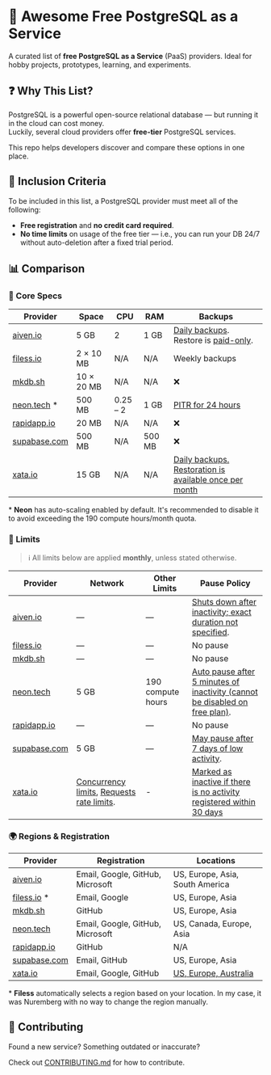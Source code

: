 # 🐘 Awesome Free PostgreSQL as a Service

A curated list of **free PostgreSQL as a Service** (PaaS) providers. Ideal for hobby projects, prototypes, learning, and experiments.

## ❓ Why This List?

PostgreSQL is a powerful open-source relational database — but running it in the cloud can cost money.  
Luckily, several cloud providers offer **free-tier** PostgreSQL services.

This repo helps developers discover and compare these options in one place.

## 📌 Inclusion Criteria

To be included in this list, a PostgreSQL provider must meet all of the following:

- **Free registration** and **no credit card required**.
- **No time limits** on usage of the free tier — i.e., you can run your DB 24/7 without auto-deletion after a fixed trial period.

## 📊 Comparison

### 🔧 Core Specs

| Provider                             | Space      | CPU      | RAM    | Backups                                                                                                                                                                                 |
| ------------------------------------ | ---------- | -------- | ------ | --------------------------------------------------------------------------------------------------------------------------------------------------------------------------------------- |
| [aiven.io](https://aiven.io)         | 5 GB       | 2        | 1 GB   | [Daily backups](https://aiven.io/docs/products/postgresql/concepts/pg-backups). Restore is [paid-only](https://aiven.io/community/forum/t/how-do-i-get-mysql-backup-in-free-tier/1127). |
| [filess.io](https://filess.io)       | 2 × 10 MB  | N/A      | N/A    | Weekly backups                                                                                                                                                                          |
| [mkdb.sh](https://www.mkdb.sh)       | 10 × 20 MB | N/A      | N/A    | ❌                                                                                                                                                                                       |
| [neon.tech](https://neon.tech) *     | 500 MB     | 0.25 – 2 | 1 GB   | [PITR for 24 hours](https://neon.tech/docs/manage/backups)                                                                                                                              |
| [rapidapp.io](https://rapidapp.io/)  | 20 MB      | N/A      | N/A    | ❌                                                                                                                                                                                       |
| [supabase.com](https://supabase.com) | 500 MB     | N/A      | 500 MB | ❌                                                                                                                                                                                       |
| [xata.io](https://xata.io/)          | 15 GB      | N/A      | N/A    | [Daily backups. Restoration is available once per month](https://xata.io/docs/concepts/pricing#daily-backups)                                                                          |

\* **Neon** has auto-scaling enabled by default. It's recommended to disable it to avoid exceeding the 190 compute hours/month quota.

### 🛑 Limits

> ℹ️ All limits below are applied **monthly**, unless stated otherwise.

| Provider                             | Network                                                                                                                                                  | Other Limits           | Pause Policy                                                                                                                                                                          |
| ------------------------------------ | -------------------------------------------------------------------------------------------------------------------------------------------------------- | ---------------------- | ------------------------------------------------------------------------------------------------------------------------------------------------------------------------------------- |
| [aiven.io](https://aiven.io)         | —                                                                                                                                                        | —                      | [Shuts down after inactivity; exact duration not specified](https://aiven.io/docs/platform/concepts/free-plan#free-plan-features-and-limitations).                                    |
| [filess.io](https://filess.io)       | —                                                                                                                                                        | —                      | No pause                                                                                                                                                                              |
| [mkdb.sh](https://www.mkdb.sh)       | —                                                                                                                                                        | —                      | No pause                                                                                                                                                                              |
| [neon.tech](https://neon.tech)       | 5 GB                                                                                                                                                     | 190 compute hours      | [Auto pause after 5 minutes of inactivity (cannot be disabled on free plan)](https://neon.tech/docs/guides/scale-to-zero-guide).                                                      |
| [rapidapp.io](https://rapidapp.io/)  | —                                                                                                                                                        | —                      | No pause                                                                                                                                                                              |
| [supabase.com](https://supabase.com) | 5 GB                                                                                                                                                     | —                      | [May pause after 7 days of low activity](https://supabase.com/docs/guides/deployment/going-into-prod#availability).                                                                   |
| [xata.io](https://xata.io/)          | [Concurrency limits](https://xata.io/docs/concepts/pricing#concurrency-limit), [Requests rate limits](https://xata.io/docs/concepts/pricing#rate-limit). | -                      | [Marked as inactive if there is no activity registered within 30 days](https://xata.io/docs/inactive-branches)                                                                        |

### 🌍 Regions & Registration

| Provider                             | Registration                     | Locations                                                                       |
| ------------------------------------ | -------------------------------- | ------------------------------------------------------------------------------- |
| [aiven.io](https://aiven.io)         | Email, Google, GitHub, Microsoft | US, Europe, Asia, South America                                                 |
| [filess.io](https://filess.io) *     | Email, Google                    | US, Europe, Asia                                                                |
| [mkdb.sh](https://www.mkdb.sh)       | GitHub                           | US, Europe, Asia                                                                |
| [neon.tech](https://neon.tech)       | Email, Google, GitHub, Microsoft | US, Canada, Europe, Asia                                                        |
| [rapidapp.io](https://rapidapp.io/)  | GitHub                           | N/A                                                                             |
| [supabase.com](https://supabase.com) | Email, GitHub                    | US, Europe, Asia                                                                |
| [xata.io](https://xata.io/)          | Email, Google, GitHub            | [US, Europe, Australia](https://xata.io/docs/getting-started/available-regions) |

\* **Filess** automatically selects a region based on your location. In my case, it was Nuremberg with no way to change the region manually.

## 🤝 Contributing

Found a new service? Something outdated or inaccurate?

Check out [CONTRIBUTING.md](CONTRIBUTING.md) for how to contribute.
